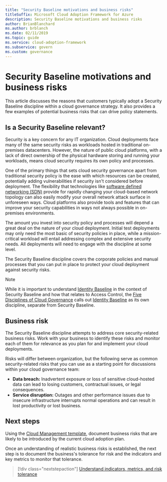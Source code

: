 ```yaml
---
title: "Security Baseline motivations and business risks"
titleSuffix: Microsoft Cloud Adoption Framework for Azure
description: Security Baseline motivations and business risks
author: BrianBlanchard
ms.author: brblanch
ms.date: 02/11/2019
ms.topic: guide
ms.service: cloud-adoption-framework
ms.subservice: govern
ms.custom: governance
---
```


# Security Baseline motivations and business risks

This article discusses the reasons that customers typically adopt a Security Baseline discipline within a cloud governance strategy. It also provides a few examples of potential business risks that can drive policy statements.

<!-- markdownlint-disable MD026 -->

## Is a Security Baseline relevant?

Security is a key concern for any IT organization. Cloud deployments face many of the same security risks as workloads hosted in traditional on-premises datacenters. However, the nature of public cloud platforms, with a lack of direct ownership of the physical hardware storing and running your workloads, means cloud security requires its own policy and processes.

One of the primary things that sets cloud security governance apart from traditional security policy is the ease with which resources can be created, potentially adding vulnerabilities if security isn't considered before deployment. The flexibility that technologies like [software defined networking (SDN)](../../decision-guides/software-defined-network/index.md) provide for rapidly changing your cloud-based network topology can also easily modify your overall network attack surface in unforeseen ways. Cloud platforms also provide tools and features that can improve your security capabilities in ways not always possible in on-premises environments.

The amount you invest into security policy and processes will depend a great deal on the nature of your cloud deployment. Initial test deployments may only need the most basic of security policies in place, while a mission-critical workload will entail addressing complex and extensive security needs. All deployments will need to engage with the discipline at some level.

The Security Baseline discipline covers the corporate policies and manual processes that you can put in place to protect your cloud deployment against security risks.

> [!NOTE]
>While it is important to understand [Identity Baseline](../identity-baseline/index.md) in the context of Security Baseline and how that relates to Access Control, the [Five Disciplines of Cloud Governance](../index.md) calls out [Identity Baseline](../identity-baseline/index.md) as its own discipline, separate from Security Baseline.

## Business risk

The Security Baseline discipline attempts to address core security-related business risks. Work with your business to identify these risks and monitor each of them for relevance as you plan for and implement your cloud deployments.

Risks will differ between organization, but the following serve as common security-related risks that you can use as a starting point for discussions within your cloud governance team:

- **Data breach:** Inadvertent exposure or loss of sensitive cloud-hosted data can lead to losing customers, contractual issues, or legal consequences.
- **Service disruption:** Outages and other performance issues due to insecure infrastructure interrupts normal operations and can result in lost productivity or lost business.

## Next steps

Using the [Cloud Management template](./template.md), document business risks that are likely to be introduced by the current cloud adoption plan.

Once an understanding of realistic business risks is established, the next step is to document the business's tolerance for risk and the indicators and key metrics to monitor that tolerance.

> [!div class="nextstepaction"]
> [Understand indicators, metrics, and risk tolerance](./metrics-tolerance.md)
